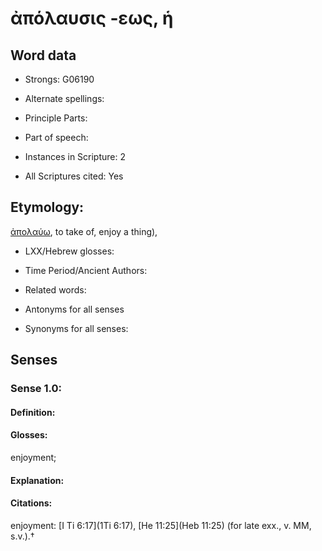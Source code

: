 # ἀπόλαυσις -εως, ἡ

<!-- Status: S2=NeedsEdits -->
<!-- Lexica used for edits:   -->

## Word data

* Strongs: G06190

* Alternate spellings:



* Principle Parts: 


* Part of speech: 


* Instances in Scripture: 2

* All Scriptures cited: Yes

## Etymology: 

[ἀπολαύω](), to take of, enjoy a thing),

* LXX/Hebrew glosses: 


* Time Period/Ancient Authors: 


* Related words: 

* Antonyms for all senses

* Synonyms for all senses: 


## Senses 


### Sense  1.0: 

#### Definition: 

#### Glosses: 

enjoyment; 

#### Explanation: 


#### Citations: 

enjoyment: [I Ti 6:17](1Ti 6:17), [He 11:25](Heb 11:25) (for late exx., v. MM, s.v.).†

